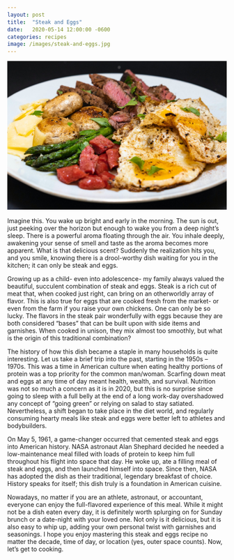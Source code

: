 ```yaml
---
layout: post
title:  "Steak and Eggs"
date:   2020-05-14 12:00:00 -0600
categories: recipes
image: /images/steak-and-eggs.jpg
---
```


![My helpful screenshot](/images/steak-and-eggs.jpg)

Imagine this. You wake up bright and early in the morning. The sun is out, just peeking over the horizon but enough to wake you from a deep night’s sleep. There is a powerful aroma floating through the air. You inhale deeply, awakening your sense of smell and taste as the aroma becomes more apparent. What is that delicious scent? Suddenly the realization hits you, and you smile, knowing there is a drool-worthy dish waiting for you in the kitchen; it can only be steak and eggs.

Growing up as a child- even into adolescence- my family always valued the beautiful, succulent combination of steak and eggs. Steak is a rich cut of meat that, when cooked just right, can bring on an otherworldly array of flavor. This is also true for eggs that are cooked fresh from the market- or even from the farm if you raise your own chickens. One can only be so lucky. The flavors in the steak pair wonderfully with eggs because they are both considered “bases” that can be built upon with side items and garnishes. When cooked in unison, they mix almost too smoothly, but what is the origin of this traditional combination?

The history of how this dish became a staple in many households is quite interesting. Let us take a brief trip into the past, starting in the 1950s – 1970s. This was a time in American culture when eating healthy portions of protein was a top priority for the common man/woman. Scarfing down meat and eggs at any time of day meant health, wealth, and survival. Nutrition was not so much a concern as it is in 2020, but this is no surprise since going to sleep with a full belly at the end of a long work-day overshadowed any concept of “going green” or relying on salad to stay satiated. Nevertheless, a shift began to take place in the diet world, and regularly consuming hearty meals like steak and eggs were better left to athletes and bodybuilders.

On May 5, 1961, a game-changer occurred that cemented steak and eggs into American history. NASA astronaut Alan Shephard decided he needed a low-maintenance meal filled with loads of protein to keep him full throughout his flight into space that day. He woke up, ate a filling meal of steak and eggs, and then launched himself into space. Since then, NASA has adopted the dish as their traditional, legendary breakfast of choice. History speaks for itself; this dish truly is a foundation in American cuisine.

Nowadays, no matter if you are an athlete, astronaut, or accountant, everyone can enjoy the full-flavored experience of this meal. While it might not be a dish eaten every day, it is definitely worth splurging on for Sunday brunch or a date-night with your loved one. Not only is it delicious, but it is also easy to whip up, adding your own personal twist with garnishes and seasonings. I hope you enjoy mastering this steak and eggs recipe no matter the decade, time of day, or location (yes, outer space counts). Now, let’s get to cooking.